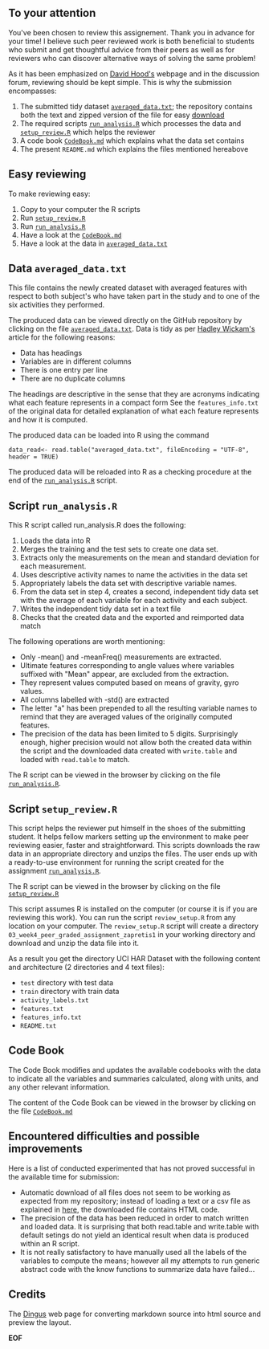 ﻿To your attention-----------------You've been chosen to review this assignement. Thank you in advance for your time! I believe such peer reviewed work is both beneficial to students who submit and get thoughtful advice from their peers as well as for reviewers who can discover alternative ways of solving the same problem!As it has been emphasized on [David Hood's][david hood] webpage and in the discussion forum, reviewing should be kept simple.This is why the submission encompasses:1.	The submitted tidy dataset [`averaged_data.txt`](#averageddata); the repository contains both the text and zipped version of the file for easy [download](#download)2.	The required scripts [`run_analysis.R`](#runanalysis) which processes the data and [`setup_review.R`](#setupreview) which helps the reviewer3.	A code book [`CodeBook.md`](#codebook) which explains what the data set contains4.	The present `README.md` which explains the files mentioned hereaboveEasy reviewing--------------To make reviewing easy:1.	Copy to your computer the R scripts2.	Run [`setup_review.R`](#setupreview)3.	Run [`run_analysis.R`](#runanalysis)4.	Have a look at the [`CodeBook.md`](#codebook)5.	Have a look at the data in [`averaged_data.txt`](#averageddata)Data `averaged_data.txt` <a id="averageddata" />-----------------------This file contains the newly created dataset with averaged features with respect to both subject's who have taken part in the study and to one of the six activities they performed.The produced data can be viewed directly on the GitHub repository by clicking on the file [`averaged_data.txt`][datalink]. Data is tidy as per [Hadley Wickam's][hadley wickham] article for the following reasons:*	Data has headings*	Variables are in different columns*	There is one entry per line*	There are no duplicate columnsThe headings are descriptive in the sense that they are acronyms indicating what each feature represents in a compact formSee the `features_info.txt` of the original data for detailed explanation of what each feature represents and how it is computed.The produced data can be loaded into R using the command`data_read<- read.table("averaged_data.txt", fileEncoding = "UTF-8", header = TRUE)`The produced data will be reloaded into R as a checking procedure at the end of the [`run_analysis.R`](#runanalysis) script.[datalink]: https://github.com/Zapretis1/03_Getting_And_Cleaning_Data/blob/master/averaged_data.txtScript `run_analysis.R` <a id="runanalysis" />-----------------------This R script called run_analysis.R does the following:1.	Loads the data into R2.	Merges the training and the test sets to create one data set.3.	Extracts only the measurements on the mean and standard deviation for each measurement.4.	Uses descriptive activity names to name the activities in the data set5.	Appropriately labels the data set with descriptive variable names.6.	From the data set in step 4, creates a second, independent tidy data set with the average of each variable for each activity and each subject.7.	Writes the independent tidy data set in a text file8.	Checks that the created data and the exported and reimported data matchThe following operations are worth mentioning:*	Only -mean() and -meanFreq() measurements are extracted.*	Ultimate features corresponding to angle values where variables suffixed with "Mean" appear, are excluded from the extraction.*	They represent values computed based on means of gravity, gyro values.*	All columns labelled with -std() are extracted*	The letter "a" has been prepended to all the resulting variable names to remind that they are averaged values of the originally computed features.*	The precision of the data has been limited to 5 digits. Surprisingly enough, higher precision would not allow both the created data within the script and the downloaded data created with `write.table` and loaded with `read.table` to match.The R script can be viewed in the browser by clicking on the file [`run_analysis.R`][runanalysislink].[runanalysislink]: https://github.com/Zapretis1/03_Getting_And_Cleaning_Data/blob/master/run_analysis.RScript `setup_review.R` <a id="setupreview" />-----------------------This script helps the reviewer put himself in the shoes of the submitting student.It helps fellow markers setting up the environment to make peer reviewing easier, faster and straightforward.This scripts downloads the raw data in an appropriate directory and unzips the files.The user ends up with a ready-to-use environment for running the script created for the assignment [`run_analysis.R`][runanalysislink].The R script can be viewed in the browser by clicking on the file [`setup_review.R`][setupreviewlink]This script assumes R is installed on the computer (or course it is if you are reviewing this work).You can run the script `review_setup.R` from any location on your computer.The `review_setup.R` script will create a directory `03_week4_peer_graded_assignment_zapretis1` in your working directory and download and unzip the data file into it.As a result you get the directory UCI HAR Dataset with the following content and architecture (2 directories and 4 text files):*	`test` directory with test data*	`train` directory with train data*	`activity_labels.txt`*	`features.txt`*	`features_info.txt`*	`README.txt`[setupreviewlink]: https://github.com/Zapretis1/03_Getting_And_Cleaning_Data/blob/master/setup_review.RCode Book <a id="codebook" />---------The Code Book modifies and updates the available codebooks with the data to indicate all the variables and summaries calculated, along with units, and any other relevant information.The content of the Code Book can be viewed in the browser by clicking on the file [`CodeBook.md`][codebooklink][codebooklink]: https://github.com/Zapretis1/03_Getting_And_Cleaning_Data/blob/master/CodeBook.mdEncountered difficulties and possible improvements--------------------------------------------------Here is a list of conducted experimented that has not proved successful in the available time for submission:*	Automatic download <a id="manualsetup" /> of all files does not seem to be working as expected from my repository; instead of loading a text or a csv file as explained in [here][loadlink], the downloaded file contains HTML code.*	The precision of the data has been reduced in order to match written and loaded data. It is surprising that both read.table and write.table with default setings do not yield an identical result when data is produced within an R script.*	It is not really satisfactory to have manually used all the labels of the variables to compute the means; however all my attempts to run generic abstract code with the know functions to summarize data have failed...[loadlink]: https://github.com/thoughtfulbloke/faoexampleCredits-------The [Dingus][] web page for converting markdown source into html source and preview the layout.[dingus]: https://daringfireball.net/projects/markdown/dingus "Optional Title Here"[david hood]: https://thoughtfulbloke.wordpress.com/2015/09/09/getting-and-cleaning-the-assignment/[hadley wickham]: http://vita.had.co.nz/papers/tidy-data.pdf[uci data]: https://d396qusza40orc.cloudfront.net/getdata%2Fprojectfiles%2FUCI%20HAR%20Dataset.zip "Optional Title Here"__EOF__